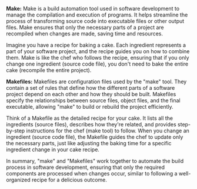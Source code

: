 

**Make:**
Make is a build automation tool used in software development to manage the compilation and execution of programs. It helps streamline the process of transforming source code into executable files or other output files. Make ensures that only the necessary parts of a project are recompiled when changes are made, saving time and resources.

Imagine you have a recipe for baking a cake. Each ingredient represents a part of your software project, and the recipe guides you on how to combine them. Make is like the chef who follows the recipe, ensuring that if you only change one ingredient (source code file), you don't need to bake the entire cake (recompile the entire project).

**Makefiles:**
Makefiles are configuration files used by the "make" tool. They contain a set of rules that define how the different parts of a software project depend on each other and how they should be built. Makefiles specify the relationships between source files, object files, and the final executable, allowing "make" to build or rebuild the project efficiently.

Think of a Makefile as the detailed recipe for your cake. It lists all the ingredients (source files), describes how they're related, and provides step-by-step instructions for the chef (make tool) to follow. When you change an ingredient (source code file), the Makefile guides the chef to update only the necessary parts, just like adjusting the baking time for a specific ingredient change in your cake recipe.

In summary, "make" and "Makefiles" work together to automate the build process in software development, ensuring that only the required components are processed when changes occur, similar to following a well-organized recipe for a delicious outcome.